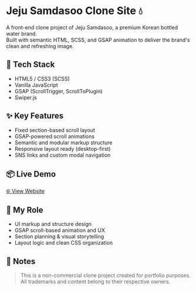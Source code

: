 # Jeju Samdasoo Clone Site 💧

A front-end clone project of Jeju Samdasoo, a premium Korean bottled water brand.  
Built with semantic HTML, SCSS, and GSAP animation to deliver the brand's clean and refreshing image.

## 🔧 Tech Stack

- HTML5 / CSS3 (SCSS)
- Vanilla JavaScript
- GSAP (ScrollTrigger, ScrollToPlugin)
- Swiper.js

## ✨ Key Features

- Fixed section-based scroll layout
- GSAP-powered scroll animations
- Semantic and modular markup structure
- Responsive layout ready (desktop-first)
- SNS links and custom modal navigation

## 📦 Live Demo

[🌐 View Website](https://joonsol.github.io/samdasoo)

## 🧠 My Role

- UI markup and structure design
- GSAP scroll-based animation and UX
- Section planning & visual storytelling
- Layout logic and clean CSS organization

## 📌 Notes

> This is a non-commercial clone project created for portfolio purposes.  
> All trademarks and content belong to their respective owners.
